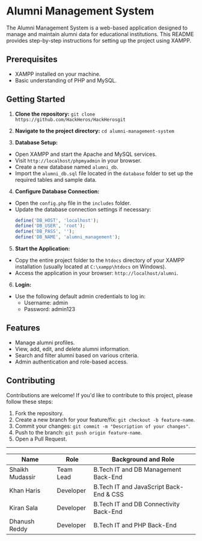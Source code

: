 # Alumni Management System

The Alumni Management System is a web-based application designed to manage and maintain alumni data for educational institutions. This README provides step-by-step instructions for setting up the project using XAMPP.

## Prerequisites

- XAMPP installed on your machine.
- Basic understanding of PHP and MySQL.

## Getting Started

1. **Clone the repository:**
```git clone https://github.com/HackHeros/HackHerosgit```
2. **Navigate to the project directory:**
```cd alumni-management-system```

3. **Database Setup:**
- Open XAMPP and start the Apache and MySQL services.
- Visit `http://localhost/phpmyadmin` in your browser.
- Create a new database named `alumni_db`.
- Import the `alumni_db.sql` file located in the `database` folder to set up the required tables and sample data.

4. **Configure Database Connection:**
- Open the `config.php` file in the `includes` folder.
- Update the database connection settings if necessary:
  ```php
  define('DB_HOST', 'localhost');
  define('DB_USER', 'root');
  define('DB_PASS', '');
  define('DB_NAME', 'alumni_management');
  ```

5. **Start the Application:**
- Copy the entire project folder to the `htdocs` directory of your XAMPP installation (usually located at `C:\xampp\htdocs` on Windows).
- Access the application in your browser: `http://localhost/alumni`.

6. **Login:**
- Use the following default admin credentials to log in:
  - Username: admin
  - Password: admin123

## Features

- Manage alumni profiles.
- View, add, edit, and delete alumni information.
- Search and filter alumni based on various criteria.
- Admin authentication and role-based access.

## Contributing

Contributions are welcome! If you'd like to contribute to this project, please follow these steps:

1. Fork the repository.
2. Create a new branch for your feature/fix: `git checkout -b feature-name`.
3. Commit your changes: `git commit -m "Description of your changes"`.
4. Push to the branch: `git push origin feature-name`.
5. Open a Pull Request.


---

| Name          | Role          | Background and Role                            |
|---------------|---------------|----------------------------------------|
| Shaikh Mudassir | Team Lead    | B.Tech IT and DB Management Back-End |
| Khan Haris    | Developer     | B.Tech IT and JavaScript Back-End & CSS |
| Kiran Sala    | Developer      | B.Tech IT and DB Connectivity Back-End |
| Dhanush Reddy  | Developer |  B.Tech IT and PHP Back-End |



